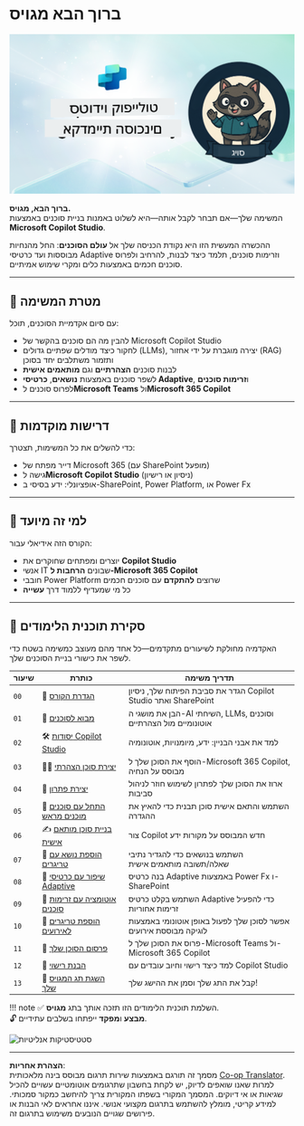 <!--
CO_OP_TRANSLATOR_METADATA:
{
  "original_hash": "8b5ecad9d5d073ea3f4c2b844e80f2e5",
  "translation_date": "2025-10-17T05:40:18+00:00",
  "source_file": "docs/recruit/README.md",
  "language_code": "he"
}
-->
# ברוך הבא מגויס

![מגויס לאקדמיית הסוכנים של Copilot Studio](../../../../translated_images/mcs-agent-academy-recruit-banner.f01c323f046afa313523de9d6da40d3774cc0fc0d1a4bf66e2ea0568b31b960c.he.png)

**ברוך הבא, מגויס.**  
המשימה שלך—אם תבחר לקבל אותה—היא לשלוט באמנות בניית סוכנים באמצעות **Microsoft Copilot Studio**.

ההכשרה המעשית הזו היא נקודת הכניסה שלך אל **עולם הסוכנים**: החל מהנחיות מבוססות ועד כרטיסי Adaptive וזרימות סוכנים, תלמד כיצד לבנות, להרחיב ולפרוס סוכנים חכמים באמצעות כלים ומקרי שימוש אמיתיים.

---

## 🎯 מטרת המשימה

עם סיום אקדמיית הסוכנים, תוכל:

- להבין מה הם סוכנים בהקשר של Microsoft Copilot Studio
- לחקור כיצד מודלים שפתיים גדולים (LLMs), יצירה מוגברת על ידי אחזור (RAG) ותזמור משתלבים יחד בסוכן
- לבנות סוכנים **הצהרתיים** וגם **מותאמים אישית**
- לשפר סוכנים באמצעות **נושאים**, **כרטיסי Adaptive**, ו**זרימות סוכנים**
- לפרוס סוכנים ל**Microsoft Teams** ול**Microsoft 365 Copilot**

---

## 🧪 דרישות מוקדמות

כדי להשלים את כל המשימות, תצטרך:

- דייר מפתח של Microsoft 365 (עם SharePoint מופעל)
- גישה ל**Microsoft Copilot Studio** (ניסיון או רישיון)
- אופציונלי: ידע בסיסי ב-SharePoint, Power Platform, או Power Fx

---

## 🧬 למי זה מיועד

הקורס הזה אידיאלי עבור:

- יוצרים ומפתחים שחוקרים את **Copilot Studio**
- אנשי IT שבונים **הרחבות ל-Microsoft 365 Copilot**
- חובבי Power Platform שרוצים **להתקדם** עם סוכנים חכמים
- כל מי שמעדיף ללמוד דרך **עשייה**

---

## 🧭 סקירת תוכנית הלימודים

האקדמיה מחולקת לשיעורים מתקדמים—כל אחד מהם מעוצב כמשימה בשטח כדי לשפר את כישורי בניית הסוכנים שלך.

| שיעור | כותרת | תדריך משימה |
|--------|-------|------------------|
| `00` | 🧰 [הגדרת הקורס](./00-course-setup/README.md) | הגדר את סביבת הפיתוח שלך, ניסיון Copilot Studio ואתר SharePoint |
| `01` | 🧠 [מבוא לסוכנים](./01-introduction-to-agents/README.md) | הבן את מושגי ה-AI השיחתי, LLMs, וסוכנים אוטונומיים מול הצהרתיים |
| `02` | 🛠️ [יסודות Copilot Studio](./02-copilot-studio-fundamentals/README.md) | למד את אבני הבניין: ידע, מיומנויות, אוטונומיה |
| `03` | 👩‍💻 [יצירת סוכן הצהרתי](./03-create-a-declarative-agent-for-M365Copilot/README.md) | הוסף את הסוכן שלך ל-Microsoft 365 Copilot, מבוסס על הנחיה |
| `04` | 🧩 [יצירת פתרון](./04-creating-a-solution/README.md) | ארוז את הסוכן שלך לפתרון לשימוש חוזר לניהול סביבות |
| `05` | 🚀 [התחל עם סוכנים מוכנים מראש](./05-using-prebuilt-agents/README.md) | השתמש והתאם אישית סוכן תבנית כדי להאיץ את ההגדרה |
| `06` | ✍️ [בניית סוכן מותאם אישית](./06-create-agent-from-conversation/README.md) | צור Copilot חדש המבוסס על מקורות ידע |
| `07` | 🧠 [הוספת נושא עם טריגרים](./07-add-new-topic-with-trigger/README.md) | השתמש בנושאים כדי להגדיר נתיבי שאלה/תשובה מותאמים אישית |
| `08` | 🪪 [שיפור עם כרטיסי Adaptive](./08-add-adaptive-card/README.md) | בנה כרטיס Adaptive באמצעות Power Fx ו-SharePoint |
| `09` | 🔁 [אוטומציה עם זרימות סוכנים](./09-add-an-agent-flow/README.md) | השתמש בקלט כרטיס Adaptive כדי להפעיל זרימות אחוריות |
| `10` | 🧭 [הוספת טריגרים לאירועים](./10-add-event-triggers/README.md) | אפשר לסוכן שלך לפעול באופן אוטונומי באמצעות לוגיקה מבוססת אירועים |
| `11` | 📢 [פרסום הסוכן שלך](./11-publish-your-agent/README.md) | פרוס את הסוכן שלך ל-Microsoft Teams ול-Microsoft 365 Copilot |
| `12` | 🪪 [הבנת רישוי](./12-understanding-licensing/README.md) | למד כיצד רישוי וחיוב עובדים עם Copilot Studio |
| `13` | 🚨 [השגת תג המגויס שלך](./course-completion-badges-recruit/README.md) | קבל את התג שלך וסמן את ההישג שלך! |

!!! note
    ✅ השלמת תוכנית הלימודים הזו תזכה אותך בתג **מגויס**.  
    🔓 **מבצע** ו**מפקד** ייפתחו בשלבים עתידיים.

<!-- markdownlint-disable-next-line MD033 -->
<img src="https://m365-visitor-stats.azurewebsites.net/agent-academy/recruit" alt="סטטיסטיקות אנליטיות" />

---

**הצהרת אחריות**:  
מסמך זה תורגם באמצעות שירות תרגום מבוסס בינה מלאכותית [Co-op Translator](https://github.com/Azure/co-op-translator). למרות שאנו שואפים לדיוק, יש לקחת בחשבון שתרגומים אוטומטיים עשויים להכיל שגיאות או אי דיוקים. המסמך המקורי בשפתו המקורית צריך להיחשב כמקור סמכותי. למידע קריטי, מומלץ להשתמש בתרגום מקצועי אנושי. איננו אחראים לאי הבנות או פירושים שגויים הנובעים משימוש בתרגום זה.